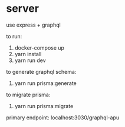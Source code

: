 # server

use express + graphql

to run:
1. docker-compose up
2. yarn install
3. yarn run dev

to generate graphql schema:
1. yarn run prisma:generate

to migrate prisma:
1. yarn run prisma:migrate

primary endpoint: localhost:3030/graphql-apu
